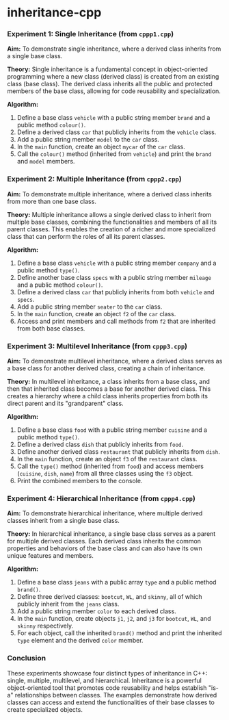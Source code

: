 # inheritance-cpp
### **Experiment 1: Single Inheritance (from `cppp1.cpp`)**

**Aim:** To demonstrate single inheritance, where a derived class inherits from a single base class.

**Theory:** Single inheritance is a fundamental concept in object-oriented programming where a new class (derived class) is created from an existing class (base class). The derived class inherits all the public and protected members of the base class, allowing for code reusability and specialization.

**Algorithm:**
1.  Define a base class `vehicle` with a public string member `brand` and a public method `colour()`.
2.  Define a derived class `car` that publicly inherits from the `vehicle` class.
3.  Add a public string member `model` to the `car` class.
4.  In the `main` function, create an object `mycar` of the `car` class.
5.  Call the `colour()` method (inherited from `vehicle`) and print the `brand` and `model` members.

### **Experiment 2: Multiple Inheritance (from `cppp2.cpp`)**

**Aim:** To demonstrate multiple inheritance, where a derived class inherits from more than one base class.

**Theory:** Multiple inheritance allows a single derived class to inherit from multiple base classes, combining the functionalities and members of all its parent classes. This enables the creation of a richer and more specialized class that can perform the roles of all its parent classes.

**Algorithm:**
1.  Define a base class `vehicle` with a public string member `company` and a public method `type()`.
2.  Define another base class `specs` with a public string member `mileage` and a public method `colour()`.
3.  Define a derived class `car` that publicly inherits from both `vehicle` and `specs`.
4.  Add a public string member `seater` to the `car` class.
5.  In the `main` function, create an object `f2` of the `car` class.
6.  Access and print members and call methods from `f2` that are inherited from both base classes.

### **Experiment 3: Multilevel Inheritance (from `cppp3.cpp`)**

**Aim:** To demonstrate multilevel inheritance, where a derived class serves as a base class for another derived class, creating a chain of inheritance.

**Theory:** In multilevel inheritance, a class inherits from a base class, and then that inherited class becomes a base for another derived class. This creates a hierarchy where a child class inherits properties from both its direct parent and its "grandparent" class.

**Algorithm:**
1.  Define a base class `food` with a public string member `cuisine` and a public method `type()`.
2.  Define a derived class `dish` that publicly inherits from `food`.
3.  Define another derived class `restaurant` that publicly inherits from `dish`.
4.  In the `main` function, create an object `f3` of the `restaurant` class.
5.  Call the `type()` method (inherited from `food`) and access members (`cuisine`, `dish`, `name`) from all three classes using the `f3` object.
6.  Print the combined members to the console.

### **Experiment 4: Hierarchical Inheritance (from `cppp4.cpp`)**

**Aim:** To demonstrate hierarchical inheritance, where multiple derived classes inherit from a single base class.

**Theory:** In hierarchical inheritance, a single base class serves as a parent for multiple derived classes. Each derived class inherits the common properties and behaviors of the base class and can also have its own unique features and members.

**Algorithm:**
1.  Define a base class `jeans` with a public array `type` and a public method `brand()`.
2.  Define three derived classes: `bootcut`, `WL`, and `skinny`, all of which publicly inherit from the `jeans` class.
3.  Add a public string member `color` to each derived class.
4.  In the `main` function, create objects `j1`, `j2`, and `j3` for `bootcut`, `WL`, and `skinny` respectively.
5.  For each object, call the inherited `brand()` method and print the inherited `type` element and the derived `color` member.

### **Conclusion**

These experiments showcase four distinct types of inheritance in C++: single, multiple, multilevel, and hierarchical. Inheritance is a powerful object-oriented tool that promotes code reusability and helps establish "is-a" relationships between classes. The examples demonstrate how derived classes can access and extend the functionalities of their base classes to create specialized objects.
